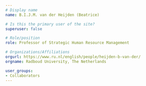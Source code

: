 ```yaml
---
# Display name
name: B.I.J.M. van der Heijden (Beatrice)

# Is this the primary user of the site?
superuser: false

# Role/position
role: Professor of Strategic Human Resource Management

# Organizations/Affiliations
orgurl: https://www.ru.nl/english/people/heijden-b-van-der/
orgname: Radboud University, The Netherlands

user_groups:
- Collaborators
---
```

